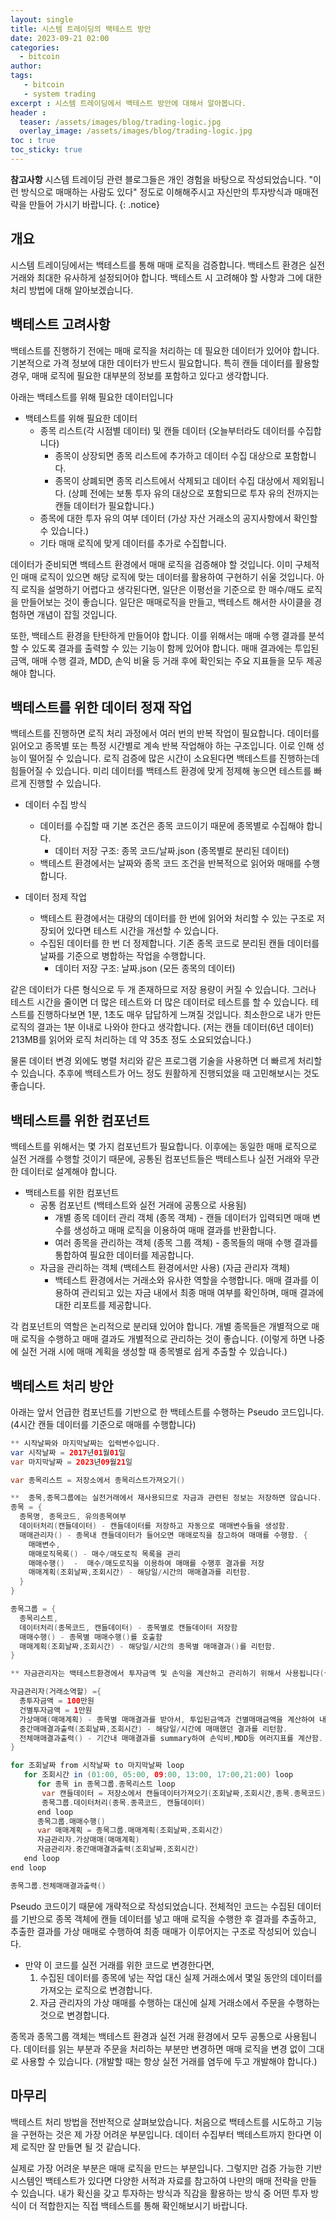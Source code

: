 ```yaml
---
layout: single
title: 시스템 트레이딩의 백테스트 방안
date: 2023-09-21 02:00
categories: 
  - bitcoin
author: 
tags: 
   - bitcoin
   - system trading
excerpt : 시스템 트레이딩에서 백테스트 방안에 대해서 알아봅니다.
header :
  teaser: /assets/images/blog/trading-logic.jpg
  overlay_image: /assets/images/blog/trading-logic.jpg
toc : true  
toc_sticky: true
---
```


**참고사항** 시스템 트레이딩 관련 블로그들은 개인 경험을 바탕으로 작성되었습니다. "이런 방식으로 매매하는 사람도 있다" 정도로 이해해주시고 자신만의 투자방식과 매매전략을 만들어 가시기 바랍니다.
{: .notice} 

## 개요

시스템 트레이딩에서는 백테스트를 통해 매매 로직을 검증합니다. 백테스트 환경은 실전거래와 최대한 유사하게 설정되어야 합니다. 백테스트 시 고려해야 할 사항과 그에 대한 처리 방법에 대해 알아보겠습니다.

## 백테스트 고려사항

백테스트를 진행하기 전에는 매매 로직을 처리하는 데 필요한 데이터가 있어야 합니다. 기본적으로 가격 정보에 대한 데이터가 반드시 필요합니다. 특히 캔들 데이터를 활용할 경우, 매매 로직에 필요한 대부분의 정보를 포함하고 있다고 생각합니다.
  
아래는 백테스트를 위해 필요한 데이터입니다

- 백테스트를 위해 필요한 데이터
  - 종목 리스트(각 시점별 데이터) 및 캔들 데이터 (오늘부터라도 데이터를 수집합니다)
    - 종목이 상장되면 종목 리스트에 추가하고 데이터 수집 대상으로 포함합니다.
    - 종목이 상폐되면 종목 리스트에서 삭제되고 데이터 수집 대상에서 제외됩니다. (상폐 전에는 보통 투자 유의 대상으로 포함되므로 투자 유의 전까지는 캔들 데이터가 필요합니다.)
  - 종목에 대한 투자 유의 여부 데이터 (가상 자산 거래소의 공지사항에서 확인할 수 있습니다.)
  - 기타 매매 로직에 맞게 데이터를 추가로 수집합니다.

데이터가 준비되면 백테스트 환경에서 매매 로직을 검증해야 할 것입니다. 이미 구체적인 매매 로직이 있으면 해당 로직에 맞는 데이터를 활용하여 구현하기 쉬울 것입니다.
아직 로직을 설명하기 어렵다고 생각된다면, 일단은 이평선을 기준으로 한 매수/매도 로직을 만들어보는 것이 좋습니다.
일단은 매매로직을 만들고, 백테스트 해서한 사이클을 경험하면 개념이 잡힐 것입니다.

또한, 백테스트 환경을 탄탄하게 만들어야 합니다. 이를 위해서는 매매 수행 결과를 분석할 수 있도록 결과를 출력할 수 있는 기능이 함께 있어야 합니다. 매매 결과에는 투입된 금액, 매매 수행 결과, MDD, 손익 비율 등 거래 후에 확인되는 주요 지표들을 모두 제공해야 합니다.

## 백테스트를 위한 데이터 정재 작업

백테스트를 진행하면 로직 처리 과정에서 여러 번의 반복 작업이 필요합니다. 데이터를 읽어오고 종목별 또는 특정 시간별로 계속 반복 작업해야 하는 구조입니다. 이로 인해 성능이 떨어질 수 있습니다. 로직 검증에 많은 시간이 소요된다면 백테스트를 진행하는데 힘들어질 수 있습니다. 미리 데이터를 백테스트 환경에 맞게 정제해 놓으면 테스트를 빠르게 진행할 수 있습니다.

- 데이터 수집 방식
  - 데이터를 수집할 때 기본 조건은 종목 코드이기 때문에 종목별로 수집해야 합니다.
    - 데이터 저장 구조: 종목 코드/날짜.json (종목별로 분리된 데이터)
  - 백테스트 환경에서는 날짜와 종목 코드 조건을 반복적으로 읽어와 매매를 수행합니다.

- 데이터 정제 작업
  - 백테스트 환경에서는 대량의 데이터를 한 번에 읽어와 처리할 수 있는 구조로 저장되어 있다면 테스트 시간을 개선할 수 있습니다.
  - 수집된 데이터를 한 번 더 정제합니다. 기존 종목 코드로 분리된 캔들 데이터를 날짜를 기준으로 병합하는 작업을 수행합니다.
    - 데이터 저장 구조: 날짜.json (모든 종목의 데이터)

같은 데이터가 다른 형식으로 두 개 존재하므로 저장 용량이 커질 수 있습니다. 그러나 테스트 시간을 줄이면 더 많은 테스트와 더 많은 데이터로 테스트를 할 수 있습니다. 테스트를 진행하다보면 1분, 1초도 매우 답답하게 느껴질 것입니다. 최소한으로 내가 만든 로직의 결과는 1분 이내로 나와야 한다고 생각합니다. (저는 캔들 데이터(6년 데이터) 213MB를 읽어와 로직 처리하는 데 약 35초 정도 소요되었습니다.)

물론 데이터 변경 외에도 병렬 처리와 같은 프로그램 기술을 사용하면 더 빠르게 처리할 수 있습니다. 추후에 백테스트가 어느 정도 원활하게 진행되었을 때 고민해보시는 것도 좋습니다.

## 백테스트를 위한 컴포넌트

백테스트를 위해서는 몇 가지 컴포넌트가 필요합니다. 이후에는 동일한 매매 로직으로 실전 거래를 수행할 것이기 때문에, 공통된 컴포넌트들은 백테스트나 실전 거래와 무관한 데이터로 설계해야 합니다.


- 백테스트를 위한 컴포넌트
  - 공통 컴포넌트 (백테스트와 실전 거래에 공통으로 사용됨)
    - 개별 종목 데이터 관리 객체 (종목 객체) - 캔들 데이터가 입력되면 매매 변수를 생성하고 매매 로직을 이용하여 매매 결과를 반환합니다.
    - 여러 종목을 관리하는 객체 (종목 그룹 객체) - 종목들의 매매 수행 결과를 통합하여 필요한 데이터를 제공합니다.
  - 자금을 관리하는 객체 (백테스트 환경에서만 사용) (자금 관리자 객체) 
    - 백테스트 환경에서는 거래소와 유사한 역할을 수행합니다. 매매 결과를 이용하여 관리되고 있는 자금 내에서 최종 매매 여부를 확인하며, 매매 결과에 대한 리포트를 제공합니다.

각 컴포넌트의 역할은 논리적으로 분리돼 있어야 합니다. 개별 종목들은 개별적으로 매매 로직을 수행하고 매매 결과도 개별적으로 관리하는 것이 좋습니다. (이렇게 하면 나중에 실전 거래 시에 매매 계획을 생성할 때 종목별로 쉽게 추출할 수 있습니다.)

## 백테스트 처리 방안

아래는 앞서 언급한 컴포넌트를 기반으로 한 백테스트를 수행하는 Pseudo 코드입니다.
(4시간 캔들 데이터를 기준으로 매매를 수행합니다)

```java
** 시작날짜와 마지막날짜는 입력변수입니다.
var 시작날짜 = 2017년01월01일
var 마지막날짜 = 2023년09월21일

var 종목리스트 = 저장소에서 종목리스트가져오기()

**  종목,종목그룹에는 실전거래에서 재사용되므로 자금과 관련된 정보는 저장하면 않습니다. 
종목 = {
  종목명, 종목코드, 유의종목여부
  데이터처리(캔들데이터) - 캔들데이터를 저장하고 자동으로 매매변수들을 생성함.
  매매관리자() - 종목내 캔들데이터가 들어오면 매매로직을 참고하여 매매를 수행함. {
    매매변수,
    매매로직목록() - 매수/매도로직 목록을 관리
    매매수행()  -  매수/매도로직을 이용하여 매매를 수행후 결과를 저장
    매매계획(조회날짜,조회시간) - 해당일/시간의 매매결과를 리턴함.
  }
}

종목그룹 = {
  종목리스트,
  데이터처리(종목코드, 캔들데이터) - 종목별로 캔들데이터 저장함
  매매수행() - 종목별 매매수행()를 호출함
  매매계획(조회날짜,조회시간) - 해당일/시간의 종목별 매매결과()를 리턴함.
}

** 자금관리자는 백테스트환경에서 투자금액 및 손익을 계산하고 관리하기 위해서 사용됩니다(실전투자환경에서는 거래소에서 자금관리가 되고 있으로 자금관리자는 사용되지 않습니다)

자금관리자(거래소역할) ={
  총투자금액 = 100만원
  건별투자금액 = 1만원
  가상매매(매매계획) - 종목별 매매결과를 받아서, 투입된금액과 건별매매금액을 계산하여 내부
  중간매매결과출력(조회날짜,조회시간) - 해당일/시간에 매매했던 결과를 리턴함.
  전체매매결과출력() - 기간내 매매결과를 summary하여 손익비,MDD등 여러지표를 계산함.
}

for 조회날짜 from 시작날짜 to 마지막날짜 loop
   for 조회시간 in (01:00, 05:00, 09:00, 13:00, 17:00,21:00) loop
      for 종목 in 종목그룹.종목리스트 loop
       var 캔들데이터 = 저장소에서 캔들데이터가져오기(조회날짜,조회시간,종목.종목코드)
       종목그룹.데이터처리(종목.종콕코드, 캔들데이터)
      end loop
      종목그룹.매매수행()
      var 매매계획 = 종목그룹.매매계획(조회날짜,조회시간)
      자금관리자.가상매매(매매계획)
      자금관리자.중간매매결과출력(조회날짜,조회시간)
   end loop
end loop

종목그룹.전체매매결과출력()
```

Pseudo 코드이기 때문에 개략적으로 작성되었습니다. 전체적인 코드는 수집된 데이터를 기반으로 종목 객체에 캔들 데이터를 넣고 매매 로직을 수행한 후 결과를 추출하고, 추출한 결과를 가상 매매로 수행하여 최종 매매가 이루어지는 구조로 작성되어 있습니다.

- 만약 이 코드를 실전 거래를 위한 코드로 변경한다면, 
  1. 수집된 데이터를 종목에 넣는 작업 대신 실제 거래소에서 몇일 동안의 데이터를 가져오는 로직으로 변경합니다.
  2. 자금 관리자의 가상 매매를 수행하는 대신에 실제 거래소에서 주문을 수행하는 것으로 변경합니다.

종목과 종목그룹 객체는 백테스트 환경과 실전 거래 환경에서 모두 공통으로 사용됩니다. 데이터를 읽는 부분과 주문을 처리하는 부분만 변경하면 매매 로직을 변경 없이 그대로 사용할 수 있습니다. (개발할 때는 항상 실전 거래를 염두에 두고 개발해야 합니다.)

## 마무리

백테스트 처리 방법을 전반적으로 살펴보았습니다. 처음으로 백테스트를 시도하고 기능을 구현하는 것은 제 가장 어려운 부분입니다. 데이터 수집부터 백테스트까지 한다면 이제 로직만 잘 만들면 될 것 같습니다.

실제로 가장 어려운 부분은 매매 로직을 만드는 부분입니다. 그렇지만 검증 가능한 기반 시스템인 백테스트가 있다면 다양한 서적과 자료를 참고하여 나만의 매매 전략을 만들 수 있습니다. 내가 확신을 갖고 투자하는 방식과 직감을 활용하는 방식 중 어떤 투자 방식이 더 적합한지는 직접 백테스트를 통해 확인해보시기 바랍니다.
